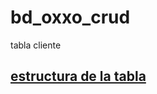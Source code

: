 # bd_oxxo_crud
tabla cliente

## [estructura de la tabla](https://github.com/nava128/bd_oxxo_crud/blob/main/estructuratabla.jpg)
